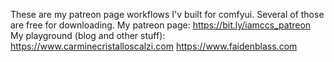 These are my patreon page workflows I'v built for comfyui. Several of those are free for downloading.
My patreon page: https://bit.ly/iamccs_patreon
My playground (blog and other stuff):
https://www.carminecristalloscalzi.com
https://www.faidenblass.com

